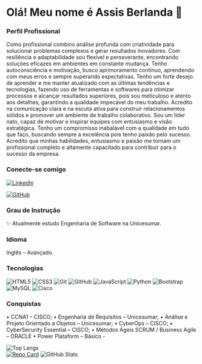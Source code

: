 # Olá! Meu nome é Assis Berlanda 👋
### Perfil Profissional
    
Como profissional combino análise profunda com criatividade para solucionar problemas complexos e gerar resultados inovadores. Com resiliência e adaptabilidade sou flexível e perseverante, encontrando soluções eficazes em ambientes em constante mudança.
Tenho autoconsciência e motivação, busco aprimoramento contínuo, aprendendo com meus erros e sempre superando expectativas. Tenho um forte desejo de aprender e me manter atualizado com as últimas tendências e tecnologias, fazendo uso de ferramentas e softwares para otimizar processos e alcançar resultados superiores, pois sou meticuloso e atento aos detalhes, garantindo a qualidade impecável do meu trabalho.
Acredito na comunicação clara e na escuta ativa para construir relacionamentos sólidos e promover um ambiente de trabalho colaborativo. Sou um líder nato, capaz de motivar e inspirar equipes com entusiasmo e visão estratégica.
Tenho um compromisso inabalável com a qualidade em tudo que faço, buscando sempre a excelência pois tenho paixão pelo sucesso. Acredito que minhas habilidades, entusiasmo e paixão me tornam um profissional completo e altamente capacitado para contribuir para o sucesso da empresa.
   
### Conecte-se comigo
[![LinkedIn](https://img.shields.io/badge/LinkedIn-0077B5?style=for-the-badge&logo=linkedin&logoColor=white)](https://www.linkedin.com/in/assis-berlanda/)

[![GitHub](https://img.shields.io/badge/GitHub-100000?style=for-the-badge&logo=github&logoColor=white)](https://github.com/assisberlanda)

### Grau de Instrução

✨ Atualmente estudo Engenharia de Software na Unicesumar.

### Idioma

Inglês – Avançado.

### Tecnologias
       
![HTML5](https://img.shields.io/badge/HTML5-E34F26?style=for-the-badge&logo=html5&logoColor=white)
![CSS3](https://img.shields.io/badge/CSS3-1572B6?style=for-the-badge&logo=css3&logoColor=white)
![Git](https://img.shields.io/badge/GIT-E44C30?style=for-the-badge&logo=git&logoColor=white)
![GitHub](https://img.shields.io/badge/GitHub-100000?style=for-the-badge&logo=github&logoColor=white)
![JavaScript](https://img.shields.io/badge/JavaScript-F7DF1E?style=for-the-badge&logo=javascript&logoColor=black)
![Python](https://img.shields.io/badge/python-3670A0?style=for-the-badge&logo=python&logoColor=ffdd54)
![Bootstrap](https://img.shields.io/badge/-boostrap-0D1117?style=for-the-badge&logo=bootstrap&labelColor=0D1117)
![MySQL](https://img.shields.io/badge/MySQL-00000F?style=for-the-badge&logo=mysql&logoColor=white)
![Cisco](https://img.shields.io/badge/cisco-%23049fd9.svg?style=for-the-badge&logo=cisco&logoColor=black)
      
### Conquistas
        
• CCNA1 – CISCO;
• Engenharia de Requisitos – Unicesumar;
• Análise e Projeto Orientado a Objetos – Unicesumar;
• CyberOps – CISCO;
• CyberSecurity Essential – CISCO;
• Métodos Ágeis SCRUM / Business Agile – ORACLE
• Power Plataform – Básico             - 
     
![Top Langs](https://github-readme-stats-git-masterrstaa-rickstaa.vercel.app/api/top-langs/?username=assisberlanda&layout=compact&bg_color=000&border_color=30A3DC&title_color=E94D5F&text_color=FFF)               
[![Repo Card](https://github-readme-stats.vercel.app/api/pin/?username=assisberlanda&repo=python&bg_color=000&border_color=30A3DC&show_icons=true&icon_color=30A3DC&title_color=E94D5F&text_color=FFF)](https://github.com/assisberlanda/python)
![GitHub Stats](https://github-readme-stats.vercel.app/api?username=assisberlanda&theme=transparent&bg_color=000&border_color=30A3DC&show_icons=true&icon_color=30A3DC&title_color=E94D5F&text_color=FFF)

